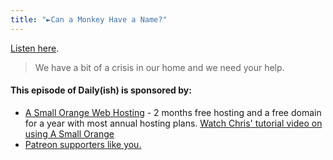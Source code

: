 ```yaml
---
title: "►Can a Monkey Have a Name?"
---
```

<p><a href="https://goodstuff.fm/dailyish/106">Listen here</a>.</p>
<blockquote><p>
  We have a bit of a crisis in our home and we need your help.
</p></blockquote>
<h4>This episode of Daily(ish) is sponsored by:</h4>
<ul>
<li><a href="https://ift.tt/1CsQlrL">A Small Orange Web Hosting</a> - 2 months free hosting and a free domain for a year with most annual hosting plans. <a href="https://www.youtube.com/watch?v=_dQr69-dkbU">Watch Chris&#39; tutorial video on using A Small Orange</a>
<li><a href="https://www.patreon.com/ichris">Patreon supporters like you.</a></li>
</ul>
